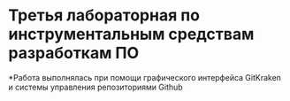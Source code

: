 # Третья лабораторная по инструментальным средствам разработкам ПО
*Работа выполнялась при помощи графического интерфейса GitKraken и системы управления репозиториями Github
